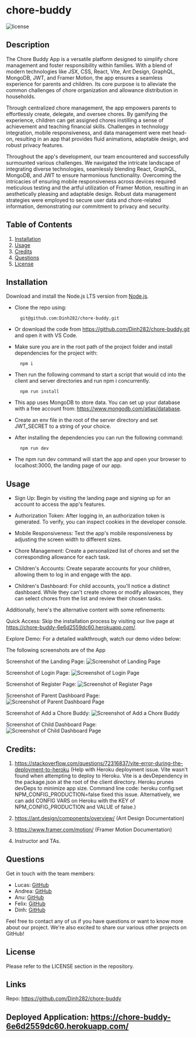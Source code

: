 # chore-buddy

![license](https://img.shields.io/badge/License-MIT-yellowgreen)

## Description

The Chore Buddy App is a versatile platform designed to simplify chore management and foster responsibility within families. With a blend of modern technologies like JSX, CSS, React, Vite, Ant Design, GraphQL, MongoDB, JWT, and Framer Motion, the app ensures a seamless experience for parents and children. Its core purpose is to alleviate the common challenges of chore organization and allowance distribution in households.

Through centralized chore management, the app empowers parents to effortlessly create, delegate, and oversee chores. By gamifying the experience, children can get assigned chores instilling a sense of achievement and teaching financial skills. Challenges in technology integration, mobile responsiveness, and data management were met head-on, resulting in an app that provides fluid animations, adaptable design, and robust privacy features.

Throughout the app's development, our team encountered and successfully surmounted various challenges. We navigated the intricate landscape of integrating diverse technologies, seamlessly blending React, GraphQL, MongoDB, and JWT to ensure harmonious functionality. Overcoming the intricacies of ensuring mobile responsiveness across devices required meticulous testing and the artful utilization of Framer Motion, resulting in an aesthetically pleasing and adaptable design. Robust data management strategies were employed to secure user data and chore-related information, demonstrating our commitment to privacy and security.


## Table of Contents
1. [Installation](#installation)
2. [Usage](#usage)
3. [Credits](#credits)
4. [Questions](#questions)  
5. [License](#license)


## Installation
 Download and install the Node.js LTS version from [Node.js](https://nodejs.org/en).
- Clone the repo using:

        git@github.com:Dinh282/chore-buddy.git

- Or download the code from https://github.com/Dinh282/chore-buddy.git and
open it with VS Code.  
- Make sure you are in the root path of the project folder and install dependencies for the project with:

        npm i

- Then run the following command to start a script that would cd into the client and server directories and run npm i concurrently. 

        npm run install

- This app uses MongoDB to store data. You can set up your database with a free account from: https://www.mongodb.com/atlas/database.

- Create an env file in the root of the server directory and set JWT_SECRET to a string of your choice. 

- After installing the dependencies you can run the following command:

        npm run dev

- The npm run dev command will start the app and open your browser to localhost:3000, the landing page of our app. 


## Usage

- Sign Up: Begin by visiting the landing page and signing up for an account to access the app's features.

- Authorization Token: After logging in, an authorization token is generated. To verify, you can inspect cookies in the developer console.

- Mobile Responsiveness: Test the app's mobile responsiveness by adjusting the screen width to different sizes.

- Chore Management: Create a personalized list of chores and set the corresponding allowance for each task.

- Children's Accounts: Create separate accounts for your children, allowing them to log in and engage with the app.

- Children's Dashboard: For child accounts, you'll notice a distinct dashboard. While they can't create chores or modify allowances, they can select chores from the list and review their chosen tasks.

Additionally, here's the alternative content with some refinements:

Quick Access: Skip the installation process by visiting our live page at https://chore-buddy-6e6d2559dc60.herokuapp.com/.

Explore Demo: For a detailed walkthrough, watch our demo video below:




The following screenshots are of the App

Screenshot of the Landing Page:
![Screenshot of Landing Page ](./client/public/images/ss-landing-page.jpg)

Screenshot of Login Page:
![Screenshot of Login Page ](./client/public/images/ss-login-page.jpg)

Screenshot of Register Page:
![Screenshot of Register Page ](./client/public/images//ss-register-page.jpg)

Screenshot of Parent Dashboard Page:
![Screenshot of Parent Dashboard Page ](./client/public/images/ss-parent-dashboard.jpg)

Screenshot of Add a Chore Buddy:
![Screenshot of Add a Chore Buddy ](./client/public/images/ss-add-chore-buddy.jpg)

Screenshot of Child Dashboard Page:
![Screenshot of Child Dashboard Page ](./client/public/images/ss-child-dashboard.jpg)


## Credits:
1. https://stackoverflow.com/questions/72316837/vite-error-during-the-deployment-to-heroku (Help with Heroku deployment issue. Vite wasn't found when attempting to deploy to Heroku. Vite is a devDependency in the package.json at the root of the client directory. Heroku prunes devDeps to minimize app size. Command line code: heroku config:set NPM_CONFIG_PRODUCTION=false fixed this issue. Alternatively, we can add CONFIG VARS on Heroku with the KEY of NPM_CONFIG_PRODUCTION and VALUE of false.)

2. https://ant.design/components/overview/ (Ant Design Documentation)

3. https://www.framer.com/motion/ (Framer Motion Documentation)

4. Instructor and TAs.

## Questions
Get in touch with the team members:

- Lucas: [GitHub](https://github.com/skywalkah)
- Andrea: [GitHub](https://github.com/anicrob)
- Anu: [GitHub](https://github.com/anup2307)
- Felix: [GitHub](https://github.com/FelixW01)
- Dinh: [GitHub](https://github.com/Dinh282)

Feel free to contact any of us if you have questions or want to know more about our project. We're also excited to share our various other projects on GitHub!


## License

Please refer to the LICENSE section in the repository.

## Links

Repo: https://github.com/Dinh282/chore-buddy

Deployed Application: https://chore-buddy-6e6d2559dc60.herokuapp.com/
---